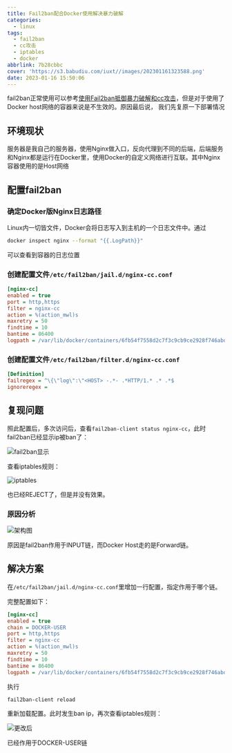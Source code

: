 ```yaml
---
title: Fail2ban配合Docker使用解决暴力破解
categories:
  - linux
tags:
  - fail2ban
  - cc攻击
  - iptables
  - docker
abbrlink: 7b28cbbc
cover: 'https://s3.babudiu.com/iuxt//images/202301161323588.png'
date: 2023-01-16 15:50:06
---
```


fail2ban正常使用可以参考[使用Fail2ban抵御暴力破解和cc攻击](/posts/c0880a78)，但是对于使用了Docker host网络的容器来说是不生效的。原因最后说， 我们先复原一下部署情况

## 环境现状

服务器是我自己的服务器，使用Nginx做入口，反向代理到不同的后端，后端服务和Nginx都是运行在Docker里，使用Docker的自定义网络进行互联。其中Nginx容器使用的是Host网络

## 配置fail2ban

### 确定Docker版Nginx日志路径

Linux内一切皆文件，Docker会将日志写入到主机的一个日志文件中。通过

```bash
docker inspect nginx --format "{{.LogPath}}"
```

可以查看到容器的日志位置

### 创建配置文件`/etc/fail2ban/jail.d/nginx-cc.conf`

```ini
[nginx-cc]
enabled = true
port = http,https
filter = nginx-cc
action = %(action_mwl)s
maxretry = 50
findtime = 10
bantime = 86400
logpath = /var/lib/docker/containers/6fb54f7558d2c7f3c9cb9ce2928f746abd2ce5cd1a3f56fe4889ea3f336b08ff/6fb54f7558d2c7f3c9cb9ce2928f746abd2ce5cd1a3f56fe4889ea3f336b08ff-json.log
```

### 创建配置文件`/etc/fail2ban/filter.d/nginx-cc.conf`

```ini
[Definition]
failregex = ^\{\"log\":\"<HOST> -.*- .*HTTP/1.* .* .*$
ignoreregex =
```

## 复现问题

照此配置后，多次访问后，查看`fail2ban-client status nginx-cc`，此时fail2ban已经显示ip被ban了：

![fail2ban显示](https://s3.babudiu.com/iuxt//images/202301161607539.png)

查看iptables规则：

![iptables](https://s3.babudiu.com/iuxt//images/202301161608061.png)

也已经REJECT了，但是并没有效果。

### 原因分析

![架构图](https://s3.babudiu.com/iuxt//images/202301161608560.png)

原因是fail2ban作用于INPUT链，而Docker Host走的是Forward链。

## 解决方案

在`/etc/fail2ban/jail.d/nginx-cc.conf`里增加一行配置，指定作用于哪个链。

完整配置如下：

```ini
[nginx-cc]
enabled = true
chain = DOCKER-USER
port = http,https
filter = nginx-cc
action = %(action_mwl)s
maxretry = 50
findtime = 10
bantime = 86400
logpath = /var/lib/docker/containers/6fb54f7558d2c7f3c9cb9ce2928f746abd2ce5cd1a3f56fe4889ea3f336b08ff/6fb54f7558d2c7f3c9cb9ce2928f746abd2ce5cd1a3f56fe4889ea3f336b08ff-json.log
```

执行

```bash
fail2ban-client reload
```

重新加载配置。此时发生ban ip，再次查看iptables规则：

![更改后](https://s3.babudiu.com/iuxt//images/202301161632308.png)

已经作用于DOCKER-USER链

